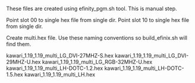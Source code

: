 These files are created using efinity_pgm.sh tool.
This is manual step.

Point slot 00 to single hex file from single dir.
Point slot 10 to single hex file from single dir.

Create multi.hex file.  Use these naming conventions
so build_efinix.sh will find them.

kawari_1.19_1.19_multi_LG_DVI-27MHZ-S.hex
kawari_1.19_1.19_multi_LG_DVI-29MHZ-U.hex
kawari_1.19_1.19_multi_LG_RGB-32MHZ-U.hex
kawari_1.19_1.19_multi_LH-DOTC-1.2.hex
kawari_1.19_1.19_multi_LH-DOTC-1.5.hex
kawari_1.19_1.19_multi_LH.hex
